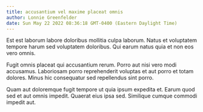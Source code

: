 ```yaml
---
title: accusantium vel maxime placeat omnis
author: Lonnie Greenfelder
date: Sun May 22 2022 08:36:18 GMT-0400 (Eastern Daylight Time)
---
```

Est est laborum labore doloribus mollitia culpa laborum. Natus et voluptatem tempore harum sed voluptatem doloribus. Qui earum natus quia et non eos vero omnis.

 Fugit omnis placeat qui accusantium rerum. Porro aut nisi vero modi accusamus. Laboriosam porro reprehenderit voluptas et aut porro et totam dolores. Minus hic consequatur sed repellendus sint porro.

 Quam aut doloremque fugit tempore ut quia ipsum expedita et. Earum quod sed et aut omnis impedit. Quaerat eius ipsa sed. Similique cumque commodi impedit aut.
